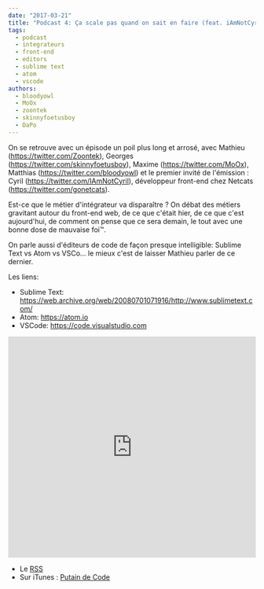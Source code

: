 ```yaml
---
date: "2017-03-21"
title: "Podcast 4: Ça scale pas quand on sait en faire (feat. iAmNotCyril)"
tags:
  - podcast
  - integrateurs
  - front-end
  - editors
  - sublime text
  - atom
  - vscode
authors:
  - bloodyowl
  - MoOx
  - zoontek
  - skinnyfoetusboy
  - DaPo
---
```


On se retrouve avec un épisode un poil plus long et arrosé, avec Mathieu
(https://twitter.com/Zoontek), Georges (https://twitter.com/skinnyfoetusboy),
Maxime (https://twitter.com/MoOx), Matthias (https://twitter.com/bloodyowl) et
le premier invité de l'émission : Cyril (https://twitter.com/IAmNotCyril),
développeur front-end chez Netcats (https://twitter.com/gonetcats).

Est-ce que le métier d'intégrateur va disparaître ? On débat des métiers
gravitant autour du front-end web, de ce que c'était hier, de ce que c'est
aujourd'hui, de comment on pense que ce sera demain, le tout avec une bonne dose
de mauvaise foi™.

On parle aussi d'éditeurs de code de façon presque intelligible: Sublime Text vs
Atom vs VSCo… le mieux c'est de laisser Mathieu parler de ce dernier.

Les liens:

- Sublime Text:
  https://web.archive.org/web/20080701071916/http://www.sublimetext.com/
- Atom: https://atom.io
- VSCode: https://code.visualstudio.com

<iframe width="100%" height="450" scrolling="no" frameborder="no" src="https://w.soundcloud.com/player/?url=https%3A//api.soundcloud.com/tracks/313086300%3Fsecret_token%3Ds-uDXSJ&amp;auto_play=false&amp;hide_related=false&amp;show_comments=true&amp;show_user=true&amp;show_reposts=false&amp;visual=true"></iframe>

- Le
  [RSS](http://feeds.soundcloud.com/users/soundcloud:users:273901232/sounds.rss)
- Sur iTunes :
  [Putain de Code](https://itunes.apple.com/fr/podcast/putain-de-code-!/id1185311825?l=en&mt=2)
